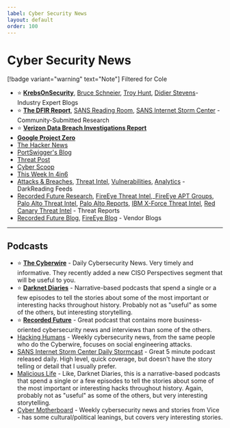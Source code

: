 ```yaml
---
label: Cyber Security News
layout: default
order: 100
---
```

# Cyber Security News

[!badge variant="warning" text="Note"] Filtered for Cole

* ⭐ **[KrebsOnSecurity](https://krebsonsecurity.com/)**, [Bruce Schneier](https://www.schneier.com/), [Troy Hunt](https://www.troyhunt.com/), [Didier Stevens](https://blog.didierstevens.com/)- Industry Expert Blogs
* ⭐ **[The DFIR Report](https://thedfirreport.com/)**, [SANS Reading Room](https://www.sans.org/reading-room/popular/week), [SANS Internet Storm Center](https://isc.sans.edu/) - Community-Submitted Research
* ⭐ **[Verizon Data Breach Investigations Report](https://enterprise.verizon.com/resources/reports/dbir/)**
* **[Google Project Zero](https://googleprojectzero.blogspot.com/)**
* [The Hacker News](https://thehackernews.com/)
* [PortSwigger's Blog](https://portswigger.net/daily-swig)
* [Threat Post](https://threatpost.com/)
* [Cyber Scoop](https://www.cyberscoop.com/)
* [This Week In 4in6](https://thisweekin4n6.com/)
* [Attacks & Breaches](https://www.darkreading.com/attacks-breaches.asp), [Threat Intel](https://www.darkreading.com/threat-intelligence.asp), [Vulnerabilities](https://www.darkreading.com/vulnerabilities-threats.asp), [Analytics](https://www.darkreading.com/security-analytics.asp) - DarkReading Feeds
* [Recorded Future Research](https://www.recordedfuture.com/category/research/), [FireEye Threat Intel](https://www.fireeye.com/current-threats/threat-intelligence-reports.html),_[FireEye APT Groups](https://www.fireeye.com/current-threats/apt-groups.html), [Palo Alto Threat Intel](https://unit42.paloaltonetworks.com/tag/threat-assessment/), [Palo Alto Reports](https://unit42.paloaltonetworks.com/?pg=1#reports), [IBM X-Force Threat Intel](https://www.ibm.com/security/data-breach/threat-intelligence), [Red Canary Threat Intel](https://redcanary.com/threat-detection-report/) - Threat Reports
* [Recorded Future Blog](https://www.recordedfuture.com/blog/), [FireEye Blog](https://www.fireeye.com/blog/threat-research.html) - Vendor Blogs

***

## Podcasts

* ⭐ **[The Cyberwire](https://thecyberwire.com/)** - Daily Cybersecurity News. Very timely and informative. They recently added a new CISO Perspectives segment that will be useful to you.
* ⭐ **[Darknet Diaries](https://darknetdiaries.com/)** - Narrative-based podcasts that spend a single or a few episodes to tell the stories about some of the most important or interesting hacks throughout history. Probably not as "useful" as some of the others, but interesting storytelling.
* ⭐ **[Recorded Future](https://www.recordedfuture.com/)** - Great podcast that contains more business-oriented cybersecurity news and interviews than some of the others.
* [Hacking Humans](https://thecyberwire.com/podcasts/hacking-humans) - Weekly cybersecurity news, from the same people who do the Cyberwire, focuses on social engineering attacks.
* [SANS Internet Storm Center Daily Stormcast](https://isc.sans.edu/podcast.html) - Great 5 minute podcast released daily. High level, quick coverage, but doesn't have the story telling or detail that I usually prefer.
* [Malicious Life](https://malicious.life/) - Like, Darknet Diaries, this is a narrative-based podcasts that spend a single or a few episodes to tell the stories about some of the most important or interesting hacks throughout history. Again, probably not as "useful" as some of the others, but very interesting storytelling.
* [Cyber Motherboard](https://www.vice.com/en/topic/cyber-podcast) - Weekly cybersecurity news and stories from Vice - has some cultural/political leanings, but covers very interesting stories.
